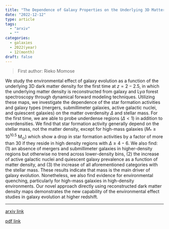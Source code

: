 ```yaml
---
title: "The Dependence of Galaxy Properties on the Underlying 3D Matter Density Field at 2.0<z<2.5"
date: "2022-12-12"
type: article
tags:
  - "arxiv"
  - ""
categories:
  - galaxies
  - 2022(year)
  - 12(month)
draft: false
---
```


> First author: Rieko Momose

 We study the environmental effect of galaxy evolution as a function of the
underlying 3D dark matter density for the first time at $z=2-2.5$, in which the
underlying matter density is reconstructed from galaxy and Ly$\alpha$ forest
spectroscopy through dynamical forward modeling techniques. Utilizing these
maps, we investigate the dependence of the star formation activities and galaxy
types (mergers, submillimeter galaxies, active galactic nuclei, and quiescent
galaxies) on the matter overdensity $\Delta$ and stellar mass. For the first
time, we are able to probe underdense regions ($\Delta <1$) in addition to
overdensities. We find that star formation activity generally depend on the
stellar mass, not the matter density, except for high-mass galaxies
($M_*\geq10^{10.5}$ M$_\odot$) which show a drop in star formation activities
by a factor of more than $30$ if they reside in high density regions with
$\Delta\geq4-6$. We also find: (1) an absence of mergers and submillimeter
galaxies in higher-density regions but otherwise no trend across lower-density
bins, (2) the increase of active galactic nuclei and quiescent galaxy
prevalence as a function of matter density, and (3) the increase of all
aforementioned categories with the stellar mass. These results indicate that
mass is the main driver of galaxy evolution. Nonetheless, we also find evidence
for environmental quenching, particularly for high-mass galaxies in
high-density environments. Our novel approach directly using reconstructed dark
matter density maps demonstrates the new capability of the environmental effect
studies in galaxy evolution at higher redshift.

---
[arxiv link](http://arxiv.org/abs/2212.05984v1)

[pdf link](http://arxiv.org/pdf/2212.05984v1)